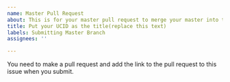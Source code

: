 ```yaml
---
name: Master Pull Request
about: This is for your master pull request to merge your master into this repo.
title: Put your UCID as the title(replace this text)
labels: Submitting Master Branch
assignees: ''

---
```


You need to make a pull request and add the link to the pull request to this issue when you submit.
